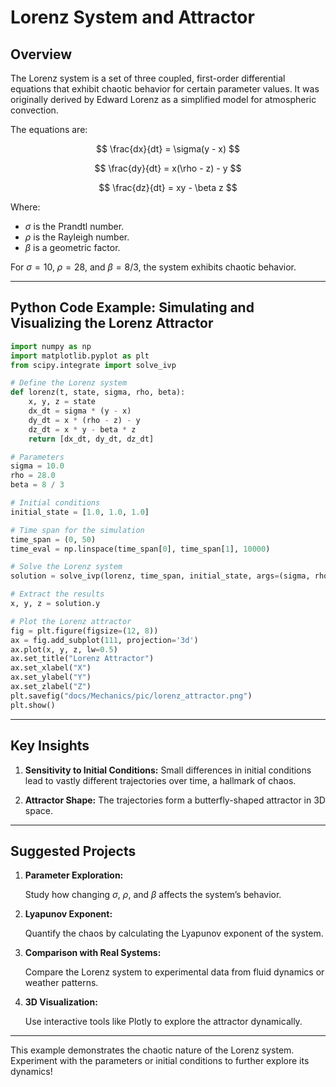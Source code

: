 # Lorenz System and Attractor

## Overview

The Lorenz system is a set of three coupled, first-order differential equations that exhibit chaotic behavior for certain parameter values. It was originally derived by Edward Lorenz as a simplified model for atmospheric convection.

The equations are:

$$
\frac{dx}{dt} = \sigma(y - x)
$$

$$
\frac{dy}{dt} = x(\rho - z) - y
$$

$$
\frac{dz}{dt} = xy - \beta z
$$

Where:

- $\sigma$ is the Prandtl number.
- $\rho$ is the Rayleigh number.
- $\beta$ is a geometric factor.

For $\sigma = 10$, $\rho = 28$, and $\beta = 8/3$, the system exhibits chaotic behavior.

---

## Python Code Example: Simulating and Visualizing the Lorenz Attractor

```python
import numpy as np
import matplotlib.pyplot as plt
from scipy.integrate import solve_ivp

# Define the Lorenz system
def lorenz(t, state, sigma, rho, beta):
    x, y, z = state
    dx_dt = sigma * (y - x)
    dy_dt = x * (rho - z) - y
    dz_dt = x * y - beta * z
    return [dx_dt, dy_dt, dz_dt]

# Parameters
sigma = 10.0
rho = 28.0
beta = 8 / 3

# Initial conditions
initial_state = [1.0, 1.0, 1.0]

# Time span for the simulation
time_span = (0, 50)
time_eval = np.linspace(time_span[0], time_span[1], 10000)

# Solve the Lorenz system
solution = solve_ivp(lorenz, time_span, initial_state, args=(sigma, rho, beta), t_eval=time_eval, method='RK45')

# Extract the results
x, y, z = solution.y

# Plot the Lorenz attractor
fig = plt.figure(figsize=(12, 8))
ax = fig.add_subplot(111, projection='3d')
ax.plot(x, y, z, lw=0.5)
ax.set_title("Lorenz Attractor")
ax.set_xlabel("X")
ax.set_ylabel("Y")
ax.set_zlabel("Z")
plt.savefig("docs/Mechanics/pic/lorenz_attractor.png")
plt.show()
```

---

## Key Insights

1. **Sensitivity to Initial Conditions:**
   Small differences in initial conditions lead to vastly different trajectories over time, a hallmark of chaos.

2. **Attractor Shape:**
   The trajectories form a butterfly-shaped attractor in 3D space.

---

## Suggested Projects

1. **Parameter Exploration:**

   Study how changing $\sigma$, $\rho$, and $\beta$ affects the system’s behavior.

2. **Lyapunov Exponent:**

   Quantify the chaos by calculating the Lyapunov exponent of the system.

3. **Comparison with Real Systems:**

   Compare the Lorenz system to experimental data from fluid dynamics or weather patterns.

4. **3D Visualization:**

   Use interactive tools like Plotly to explore the attractor dynamically.

---

This example demonstrates the chaotic nature of the Lorenz system. Experiment with the parameters or initial conditions to further explore its dynamics!
